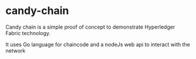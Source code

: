 # candy-chain


Candy chain is a simple proof of concept to demonstrate Hyperledger Fabric technology.

It uses Go language for chaincode and a nodeJs web api to interact with the network
